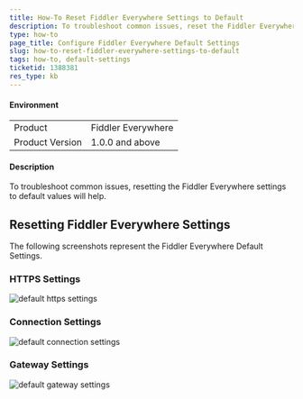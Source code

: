 ```yaml
---
title: How-To Reset Fiddler Everywhere Settings to Default
description: To troubleshoot common issues, reset the Fiddler Everywhere settings to default values
type: how-to
page_title: Configure Fiddler Everywhere Default Settings
slug: how-to-reset-fiddler-everywhere-settings-to-default
tags: how-to, default-settings
ticketid: 1388381
res_type: kb
---
```


#### Environment

|   |   |
|---|---|
| Product  | Fiddler Everywhere  |
| Product Version | 1.0.0 and above  |

#### Description

To troubleshoot common issues, resetting the Fiddler Everywhere settings to default values will help.

## Resetting Fiddler Everywhere Settings

 The following screenshots represent the Fiddler Everywhere Default Settings.

### HTTPS Settings

![default https settings](../images/kb/default-https-settings.png)

### Connection Settings

![default connection settings](../images/kb/default-connection-settings.png)

### Gateway Settings

![default gateway settings](../images/kb/default-gateway-settings.png)